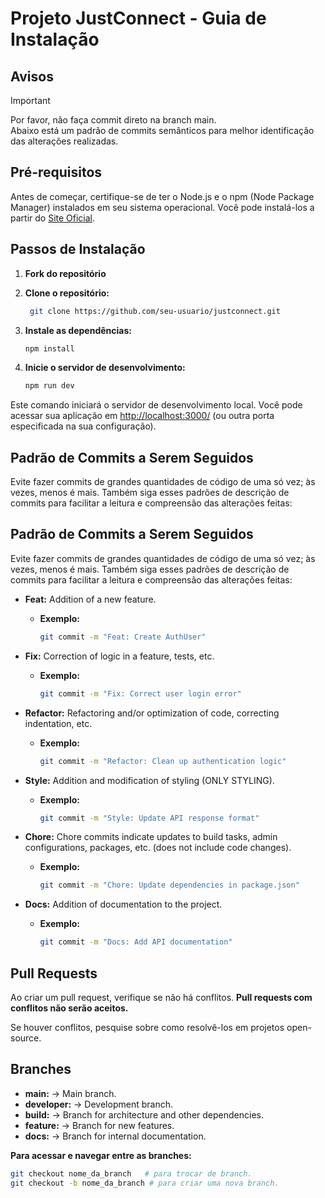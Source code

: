 # Projeto JustConnect - Guia de Instalação

## Avisos

> [!IMPORTANT]  
> Por favor, não faça commit direto na branch main.  
> Abaixo está um padrão de commits semânticos para melhor identificação das alterações realizadas.

## Pré-requisitos

Antes de começar, certifique-se de ter o Node.js e o npm (Node Package Manager) instalados em seu sistema operacional. Você pode instalá-los a partir do [Site Oficial](https://nodejs.org/).

## Passos de Instalação

1. **Fork do repositório**

2. **Clone o repositório:**

   ```bash
    git clone https://github.com/seu-usuario/justconnect.git
    ```

3. **Instale as dependências:**

    ```bash
    npm install
    ```

4. **Inicie o servidor de desenvolvimento:**

    ```bash
    npm run dev
    ```

Este comando iniciará o servidor de desenvolvimento local. Você pode acessar sua aplicação em <http://localhost:3000/> (ou outra porta especificada na sua configuração).

## Padrão de Commits a Serem Seguidos

Evite fazer commits de grandes quantidades de código de uma só vez; às vezes, menos é mais. Também siga esses padrões de descrição de commits para facilitar a leitura e compreensão das alterações feitas:

## Padrão de Commits a Serem Seguidos

Evite fazer commits de grandes quantidades de código de uma só vez; às vezes, menos é mais. Também siga esses padrões de descrição de commits para facilitar a leitura e compreensão das alterações feitas:

- **Feat:** Addition of a new feature.
  - **Exemplo:**

    ```bash
    git commit -m "Feat: Create AuthUser"
    ```

- **Fix:** Correction of logic in a feature, tests, etc.
  - **Exemplo:**

    ```bash
    git commit -m "Fix: Correct user login error"
    ```

- **Refactor:** Refactoring and/or optimization of code, correcting indentation, etc.
  - **Exemplo:**

    ```bash
    git commit -m "Refactor: Clean up authentication logic"
    ```

- **Style:** Addition and modification of styling (ONLY STYLING).
  - **Exemplo:**

    ```bash
    git commit -m "Style: Update API response format"
    ```

- **Chore:** Chore commits indicate updates to build tasks, admin configurations, packages, etc. (does not include code changes).
  - **Exemplo:**

    ```bash
    git commit -m "Chore: Update dependencies in package.json"
    ```

- **Docs:** Addition of documentation to the project.
  - **Exemplo:**

    ```bash
    git commit -m "Docs: Add API documentation"
    ```

## Pull Requests

Ao criar um pull request, verifique se não há conflitos. **Pull requests com conflitos não serão aceitos.**

Se houver conflitos, pesquise sobre como resolvê-los em projetos open-source.

## Branches

- **main:** -> Main branch.
- **developer:** -> Development branch.
- **build:** -> Branch for architecture and other dependencies.
- **feature:** -> Branch for new features.
- **docs:** -> Branch for internal documentation.

**Para acessar e navegar entre as branches:**

```bash
git checkout nome_da_branch   # para trocar de branch.
git checkout -b nome_da_branch # para criar uma nova branch.
